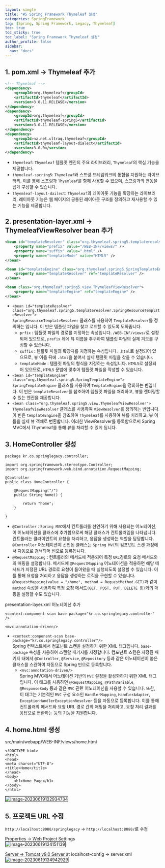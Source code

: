 ```yaml
---
layout: single
title: "#5 Spring Framework Thymeleaf 설정"
categories: SpringFramework
tag: [Spring, Spring Framework, Legacy, Thymeleaf]
toc: true
toc_sticky: true
toc_label: "Spring Framework Thymeleaf 설정"
author_profile: false
sidebar:
  nav: "docs"
---
```


## 1. pom.xml -> Thymeleaf 추가

```xml
<!-- Thymeleaf -->
<dependency>
    <groupId>org.thymeleaf</groupId>
    <artifactId>thymeleaf</artifactId>
    <version>3.0.11.RELEASE</version>
</dependency>
<dependency>
    <groupId>org.thymeleaf</groupId>
    <artifactId>thymeleaf-spring5</artifactId>
    <version>3.0.11.RELEASE</version>
</dependency>
<dependency>
    <groupId>nz.net.ultraq.thymeleaf</groupId>
    <artifactId>thymeleaf-layout-dialect</artifactId>
    <version>3.0.0</version>
</dependency>
```

- `thymeleaf`: `Thymeleaf` 템플릿 엔진의 주요 라이브러리, `Thymeleaf`의 핵심 기능을 제공합니다.
- `thymeleaf-sprring5`: `Thymeleaf`와 스프링 프레임워크의 통합을 지원하는 라이브러리, 이를 통해 스프링과 `Thyemleaf`를 함께 사용할 수 있으며, 스프링과의  연동을 쉽게 구성할 수 있습니다.
- `thyemleaf-layout-dailect`: `Thymeleaf`의 레이아웃 기능을 확장하는 라이브러리, 레이아웃 기능은 웹 페이지의 공통된 레이아웃 구조를 정의하고 재사용할 수 있는 기능을 제공합니다.

## 2. presentation-layer.xml -> ThymeleafViewResolver bean 추가

```xml
<bean id="templateResolver" class="org.thymeleaf.spring5.templateresolver.SpringResourceTemplateResolver">
    <property name="prefix" value="/WEB-INF/views/" />
    <property name="suffix" value=".html" />
    <property name="templateMode" value="HTML5" />
</bean>

<bean id="templateEngine" class="org.thymeleaf.spring5.SpringTemplateEngine">
    <property name="templateResolver" ref="templateResolver" />
</bean>

<bean class="org.thymeleaf.spring5.view.ThymeleafViewResolver">
    <property name="templateEngine" ref="templateEngine" />
</bean>
```

- `<bean id="templateResolver" class="org.thymeleaf.spring5.templateresolver.SpringResourceTemplateResolver">` <br>`SpringResourceTemplateResolver` 클래스를 사용하여 `TemplateResolver`를 정의하는 입니다. 이 빈은 템플릿 파일을 찾고 로드할 수 있도록 도와줍니다.
  - `prfix` : 템플릿 파일의 경로를 지정하는 속성입니다. `/WEB-INF/views/`로 설정되어 있으므로, `prefix` 뒤에 뷰 이름을 추구하여 템플릿 파일의 실제 겨오를 구성할 수 있습니다.
  - `suffix` : 템플릿 파일의 확장자를 지정하는 속성입니다. `.html`로 설정되어 있으므로, 뷰 이름 뒤에 `.html`을 붙여서 실제 템플릿 파일을 찾을 수 있습니다.
  - `templateMode` : 템플릿 파일의 형식을 지정하는 속성입니다. `HTML5`로 설정되어 있으므로, `HTML5` 문법에 맞추어 템플릿 파일을 작성할 수 있습니다.
- `<bean id="templateEngine" class="org.thymeleaf.spring5.SpringTemplateEngine">`<br>`SpringTemplateEngine` 클래스를 사용하여 `TemplateEngine`을 정의하는 빈입니다. 이 빈은 `templateResolver`를 참조하여 템플릿 파일을 처리하고, 뷰를 렌더링할 수 있는 엔진을 제공합니다.
- `<bean class="org.thymeleaf.spring5.view.ThymeleafViewResolver">`<br>`ThymeleafViewResolver` 클래스를 사용하여 `ViewResolver`를 정의하는 빈입니다. 이 빈은 `templateEngine`을 참조하여 `Thymeleaf`를 사용하여 뷰를 처리하고, 뷰 이름을 실제 뷰 객체로 변환합니다. 이러한 ViewResolver를 등록함으로써 Spring MVC에서 Thymeleaf를 통해 뷰를 처리할 수 있게 됩니다.

## 3. HomeController 생성

```
package kr.co.springlegacy.controller;

import org.springframework.stereotype.Controller;
import org.springframework.web.bind.annotation.RequestMapping;

@Controller
public class HomeController {

	@RequestMapping("/")
	public String home() {
		
		return "home";
	}
	
}

```

- `@Controller` : `Spring MVC`에서 컨트롤러를 선언하기 위해 사용되는 어노테이션, 이 어노테이션을 클래스에 추가함으로써 해당 클래스가 컨트롤러임을 나타냅니다. 컨트롤러는 클라이언트의 요청을 처리하고, 응답을 생성하는 역할을 담당합니다. `@Controller` 어노테이션이 선언된 클래스는 `Spring MVC`의 컴포넌트 스캔 과정에서 자동으로 검색되어 빈으로 등록됩니다.
- `@RequestMapping` :  컨트롤러의 메서드에 적용되어 특정 `URL`경로와 요청 메서드와의 매핑을 설정합니다. 메서드에 `@RequestMapping` 어노테이션을 적용하면 해당 메서드가 지정된 URL 경로로 요청이 들어왔을 때 실행되도록 설정할 수 있습니다. 이를 통해 요청을 처리하고 응답을 생성하는 로직을 구현할 수 있습니다.<br>`@RequestMapping(value = "/home", method = RequestMethod.GET)`과 같이 `method` 속성을 사용하여 특정 요청 메서드`(GET, POST, PUT, DELETE 등)`와의 매핑을 설정할 수도 있습니다.

presentation-layer.xml 어노테이션 추가

```
<context:component-scan base-package="kr.co.springlegacy.controller" />

<mvc:annotation-driven/>
```

- `<context:component-scan base-package="kr.co.springlegacy.controller"/>`<br>Spring 컨텍스트에서 컴포넌트 스캔을 설정하기 위한 XML 태그입니다. `base-package` 속성을 사용하여 스캔할 패키지를 지정합니다. 컴포넌트 스캔은 지정된 패키지 내에서 `@Controller`, `@Service`, `@Repository` 등과 같은 어노테이션이 붙은 클래스를 스캔하여 자동으로 Spring 빈으로 등록합니다.
  - `<mvc:annotation-driven/>`<br>Spring MVC에서 어노테이션 기반의 `MVC` 설정을 활성화하기 위한 XML 태그입니다. 이 태그를 사용하면 `@RequestMapping`, `@PathVariable`, `@ResponseBody` 등과 같은 `MVC` 관련 어노테이션을 사용할 수 있습니다. 또한, 이 태그는 기본적인 `MVC` 구성 요소인 `HandlerMapping`, `HandlerAdapter`, `ExceptionHandlerExceptionResolver` 등을 자동으로 등록합니다. 이를 통해 컨트롤러의 메서드와 요청 URL 경로 간의 매핑을 처리하고, 요청 처리 결과를 응답으로 변환하는 등의 기능을 지원합니다.



## 4. home.html 생성

src/main/webapp/WEB-INF/views/home.html

```
<!DOCTYPE html>
<html>
<head>
<meta charset="UTF-8">
<title>Home</title>
</head>
<body>
	<h1>Home Page</h1>
</body>
</html>
```

<img src="/images/2023-06-19-twelfth/image-20230619132934734.png" alt="image-20230619132934734" style="border:1px solid black;"/>



## 5. 프로젝트 URL 수정

`http://localhost:8080/springlegacy` -> `http://localhost:8080/`로 수정

Properties -> Web Project Settings<BR><img src="/images/2023-06-19-twelfth/image-20230619134151139.png" alt="image-20230619134151139" style="border:1px solid black;"/>

Server -> Tomcat v9.0 Server at localhost-config -> server.xml<br><img src="/images/2023-06-19-twelfth/image-20230619134942929.png" alt="image-20230619134942929" style="border:1px solid black;"/>
